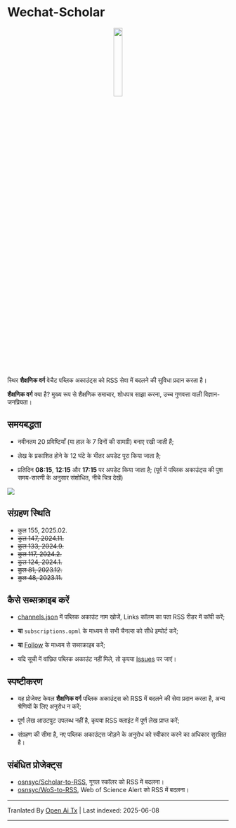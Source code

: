 # Wechat-Scholar

<div align=center>
<img src="https://raw.githubusercontent.com/osnsyc/Wechat-Scholar/refs/heads/main/doc/logo.png" width="20%" height="20%">
</div>

स्थिर **शैक्षणिक वर्ग** वेचैट पब्लिक अकाउंट्स को RSS सेवा में बदलने की सुविधा प्रदान करता है।

**शैक्षणिक वर्ग** क्या है? मुख्य रूप से शैक्षणिक समाचार, शोधपत्र साझा करना, उच्च गुणवत्ता वाली विज्ञान-जनप्रियता।

## समयबद्धता

- नवीनतम 20 प्रविष्टियाँ (या हाल के 7 दिनों की सामग्री) बनाए रखी जाती हैं;

- लेख के प्रकाशित होने के 12 घंटे के भीतर अपडेट पूरा किया जाता है;

- प्रतिदिन **08:15**, **12:15** और **17:15** पर अपडेट किया जाता है; (पूर्व में पब्लिक अकाउंट्स की पुश समय-सारणी के अनुसार संशोधित, नीचे चित्र देखें)

![](https://raw.githubusercontent.com/osnsyc/Wechat-Scholar/main/doc/push_time.png)

## संग्रहण स्थिति

- कुल 155, 2025.02.
- ~~कुल 147, 2024.11.~~
- ~~कुल 133, 2024.9.~~
- ~~कुल 117, 2024.2.~~
- ~~कुल 124, 2024.1.~~
- ~~कुल 81, 2023.12.~~
- ~~कुल 48, 2023.11.~~

## कैसे सब्सक्राइब करें

- [channels.json](https://raw.githubusercontent.com/osnsyc/Wechat-Scholar/main/channels.json) में पब्लिक अकाउंट नाम खोजें, Links कॉलम का पता RSS रीडर में कॉपी करें;

- **या** `subscriptions.opml` के माध्यम से सभी चैनल्स को सीधे इम्पोर्ट करें;

- **या** [Follow](https://app.follow.is/list/71378259800441856) के माध्यम से सब्सक्राइब करें;

- यदि सूची में वांछित पब्लिक अकाउंट नहीं मिले, तो कृपया [Issues](https://github.com/osnsyc/Wechat-Scholar/issues) पर जाएं।

## स्पष्टीकरण

- यह प्रोजेक्ट केवल **शैक्षणिक वर्ग** पब्लिक अकाउंट्स को RSS में बदलने की सेवा प्रदान करता है, अन्य श्रेणियों के लिए अनुरोध न करें;

- पूर्ण लेख आउटपुट उपलब्ध नहीं है, कृपया RSS क्लाइंट में पूर्ण लेख प्राप्त करें;

- संग्रहण की सीमा है, नए पब्लिक अकाउंट्स जोड़ने के अनुरोध को स्वीकार करने का अधिकार सुरक्षित है।

## संबंधित प्रोजेक्ट्स

- [osnsyc/Scholar-to-RSS](https://github.com/osnsyc/Scholar-to-RSS), गूगल स्कॉलर को RSS में बदलना।
- [osnsyc/WoS-to-RSS](https://github.com/osnsyc/WoS-to-RSS), Web of Science Alert को RSS में बदलना।



---

Tranlated By [Open Ai Tx](https://github.com/OpenAiTx/OpenAiTx) | Last indexed: 2025-06-08

---